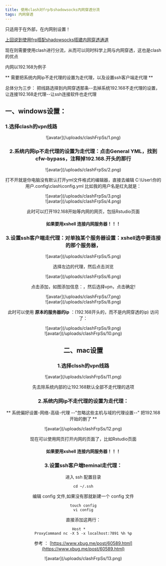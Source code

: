 ```yaml
---
title: 使用clash对frp与shadowsocks内网穿透分流
tags: 内网穿透
---
```


只适用于在外部，在内网别设置！

[上回说到使用frp搭配shadowsocks搭建内网穿透通道](https://honve.xyz/2019/12/07/frp,ngrok%E5%86%85%E7%BD%91%E7%A9%BF%E9%80%8F/)

现在则需要使用clash进行分流，从而可以同时科学上网与内网穿透，这也是clash的优点

内网以192.168为例子

** 需要把系统内网ip不走代理的设置为走代理，以及设置ssh客户端走代理 **


总体分为三步：
把线路选择到内网穿透那条--去掉系统192.168不走代理的设置，让连接192.168走代理--让ssh连接软件也走代理


<!--more--> 


## 一、windows设置： 

### 1.选择clash的vpn线路

<div align=center>![avatar](/uploads/clashFrpSs/1.png)

###  2.系统内网ip不走代理的设置为走代理：点击General YML，找到cfw-bypass，注释掉192.168.开头的那行


<div align=center>![avatar](/uploads/clashFrpSs/2.png)

打不开就是你电脑没有默认打开yml文件格式的编辑器，直接去编辑
C:\User\你的用户\.config\clash\config.yml 
比如我的用户名是红丸就是：
<div align=center>![avatar](/uploads/clashFrpSs/3.png)

<div align=center>![avatar](/uploads/clashFrpSs/4.png)

 此时可以打开192.168开始等内网的网页，包括Rstudio页面

####  如果要用xshell 连接内网服务器！！！
###  3.设置ssh客户端走代理：对单独某个服务器设置：xshell选中要连接的那个服务器，



<div align=center>![avatar](/uploads/clashFrpSs/5.png)

 选择左边的代理，然后点击浏览
<div align=center>![avatar](/uploads/clashFrpSs/6.png)
 
 点击添加，如图添加信息：，然后选择vpn，点击确定!
 <div align=center>![avatar](/uploads/clashFrpSs/7.png)

 
<div align=center>![avatar](/uploads/clashFrpSs/8.png)
 
 此时可以使用 **原本的服务器的ip** ：(192.168开头的，而不是内网穿透的ip) 访问了：
 
<div align=center>![avatar](/uploads/clashFrpSs/9.png)
 
<div align=center>![avatar](/uploads/clashFrpSs/10.png)
 
 
 ## 二、mac设置
 
 ### 1.选择clssh的vpn线路

<div align=center>![avatar](/uploads/clashFrpSs/11.png)
 
 
 先去除系统内部的让192.168默认全部不走代理的选项
 
### 2.系统内网ip不走代理的设置为走代理：

** 系统偏好设置-网络-高级-代理  --"忽略这些主机与域的代理设置--" 把192.168开始的删了  **
 
<div align=center>![avatar](/uploads/clashFrpSs/12.png)
 
 现在可以使用网页打开内网的页面了，比如Rstudio页面
 
#### 如果要用xshell 连接内网服务器！！！
### 3.设置ssh客户端teminal走代理：
 
进入 ssh 配置目录
```
cd ~/.ssh
```
编辑 config 文件,如果没有那就新建一个 config 文件
```
touch config
vi config
```

直接添加这两行：

```
Host *    
ProxyCommand nc -X 5 -x localhost:7891 %h %p
```


参考 ：  [https://www.xbug.me/post/60589.html](https://www.xbug.me/post/60589.html)

<div align=center>![avatar](/uploads/clashFrpSs/13.png)

